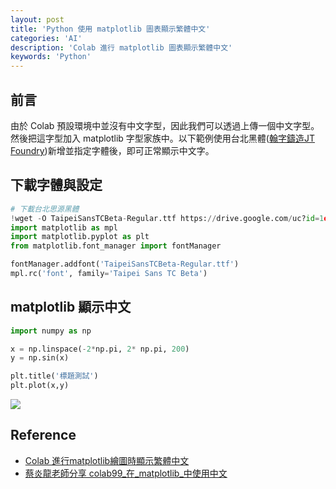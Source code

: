 ```yaml
---
layout: post
title: 'Python 使用 matplotlib 圖表顯示繁體中文'
categories: 'AI'
description: 'Colab 進行 matplotlib 圖表顯示繁體中文'
keywords: 'Python'
---
```


## 前言
由於 Colab 預設環境中並沒有中文字型，因此我們可以透過上傳一個中文字型。然後把這字型加入 matplotlib 字型家族中。以下範例使用台北黑體([翰字鑄造JT Foundry](https://sites.google.com/view/jtfoundry/))新增並指定字體後，即可正常顯示中文字。


## 下載字體與設定
```python
# 下載台北思源黑體
!wget -O TaipeiSansTCBeta-Regular.ttf https://drive.google.com/uc?id=1eGAsTN1HBpJAkeVM57_C7ccp7hbgSz3_&export=download
import matplotlib as mpl
import matplotlib.pyplot as plt 
from matplotlib.font_manager import fontManager

fontManager.addfont('TaipeiSansTCBeta-Regular.ttf')
mpl.rc('font', family='Taipei Sans TC Beta')
```

## matplotlib 顯示中文

```python
import numpy as np

x = np.linspace(-2*np.pi, 2* np.pi, 200)
y = np.sin(x)

plt.title('標題測試')
plt.plot(x,y)
```

![](https://i.imgur.com/xlUnrCR.png)

## Reference
- [Colab 進行matplotlib繪圖時顯示繁體中文](https://colab.research.google.com/github/willismax/matplotlib_show_chinese_in_colab/blob/master/matplotlib_show_chinese_in_colab.ipynb#scrollTo=-V2uiORvNza7)
- [蔡炎龍老師分享 colab99_在_matplotlib_中使用中文](https://nbviewer.org/github/yenlung/Deep-Learning-Basics/blob/master/colab99_%E5%9C%A8_matplotlib_%E4%B8%AD%E4%BD%BF%E7%94%A8%E4%B8%AD%E6%96%87.ipynb?fbclid=IwAR0qEzwT_62unuwy2aAs5-E5HOVsFus8OZY_b4E0BIjDqPS4vcnEutEMpok)